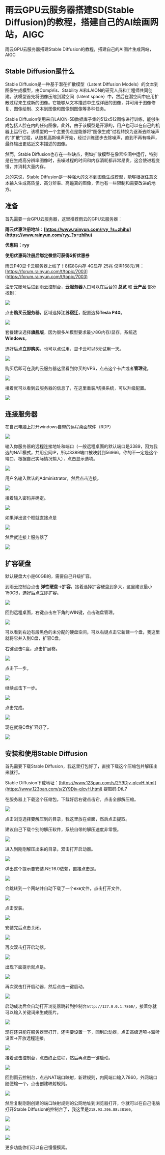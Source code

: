 # 雨云GPU云服务器搭建SD(Stable Diffusion)的教程，搭建自己的AI绘画网站，AIGC

雨云GPU云服务器搭建Stable Diffusion的教程，搭建自己的AI图片生成网站，AIGC

## Stable Diffusion是什么

Stable Diffusion是一种基于潜在扩散模型（Latent Diffusion Models）的文本到图像生成模型，由CompVis、Stability AI和LAION的研究人员和工程师共同创建。该模型首先将图像压缩到潜空间（latent space）中，然后在潜空间中应用扩散过程来生成新的图像。它能够从文本描述中生成详细的图像，并可用于图像修复、图像绘制、文本到图像和图像到图像等多种任务。

Stable Diffusion使用来自LAION-5B数据库子集的512x512图像进行训练，能够生成包括人脸在内的任何图像。此外，由于该模型是开源的，用户也可以在自己的机器上运行它。该模型的一个主要优点是能够将“图像生成”过程转换为逐渐去除噪声的“扩散”过程，从随机高斯噪声开始，经过训练逐步去除噪声，直到不再有噪声，最终输出更贴近文本描述的图像。

然而，Stable Diffusion也存在一些缺点，例如扩散模型在像素空间中运行，特别是在生成高分辨率图像时，去噪过程的时间和内存消耗都非常昂贵，这会使进程变慢，并消耗大量内存。

总的来说，Stable Diffusion是一种强大的文本到图像生成模型，能够根据任意文本输入生成高质量、高分辨率、高逼真的图像，但也有一些限制和需要改进的地方。

## 准备

首先需要一台GPU云服务器，这里推荐雨云的GPU云服务器：

**雨云优惠注册地址：[https://www.rainyun.com/ryy_?s=zhihu](https://www.rainyun.com/ryy_?s=zhihu)**

**优惠码：ryy**

**使用优惠码注册后绑定微信可获得5折优惠券**

雨云P40显卡云服务器上线了！8核8G内存 4G显存 25兆 仅需168元/月：[https://forum.rainyun.com/t/topic/7003](https://forum.rainyun.com/t/topic/7003)

注册完账号后进到雨云控制台，**云服务器**入口可以在后台的 **总览** 和 **云产品** 部分找到：

![](https://cn-sy1.rains3.com/rainyun-assets/Pic/2024/02/image-20240221004620394_9a9505ca3dd7b718ec693f2009fbfe23.png)

点击**购买云服务器**，区域选择**江苏宿迁**，配置选择**Tesla P40**。

![](https://cn-sy1.rains3.com/rainyun-assets/Pic/2024/02/image-20240221005026806_df95000577ce578cb28eda5d386302cc.png)

套餐建议选择**旗舰版**，因为很多AI模型要求最少8G内存/显存，系统选**Windows**。

选好后点**立即购买**，也可以点试用，显卡云可以5元试用一天。

![](https://cn-sy1.rains3.com/rainyun-assets/Pic/2024/02/image-20240221005320392_450b51b1d906866da5475903cfb0df44.png)

购买后即可在我的云服务器这里看到你买的VPS，点击这个卡片或者**管理**键。

![](https://cn-sy1.rains3.com/rainyun-assets/Pic/2024/02/image-20240221233649274_3b88519d078a529a8f7123218f58f406.png)

接着就可以看到云服务器的信息了，在这里重装/切换系统，可以升级配置。

![](https://cn-sy1.rains3.com/rainyun-assets/Pic/2024/02/image-20240221233747673_e9ad3770f19c6f6c97970a08b72c12ab.png)

## 连接服务器

在自己电脑上打开windows自带的远程桌面软件（RDP）

![](https://cn-sy1.rains3.com/rainyun-assets/Pic/2024/01/image-20240106171755387_7402a777a8520fb05de84c72159472b4.png)

输入你服务器的远程连接地址和端口（一般远程桌面的默认端口是3389，因为我选的NAT模式，共用公网IP，所以3389端口被映射到56966，你的不一定是这个端口，根据自己实际情况输入），点击显示选项。

![](https://cn-sy1.rains3.com/rainyun-assets/Pic/2024/02/image-20240221010103304_a47a95e2f9c7fcf5cb0d698b31f68316.png)

用户名输入默认的Administrator，然后点击连接。

![](https://cn-sy1.rains3.com/rainyun-assets/Pic/2024/02/image-20240221010206693_28efb1955e5b37df574317069a871199.png)

接着输入密码并确定。

![](https://cn-sy1.rains3.com/rainyun-assets/Pic/2024/02/image-20240221010231375_22312aa0ff90a9b6b28500d3e415930c.png)

如果弹出这个框就直接点是

![](https://cn-sy1.rains3.com/rainyun-assets/Pic/2024/01/image-20240127171235760_c40775d64372bf6827e4f4aa0e21135f.png)

然后就连接上服务器了

![](https://cn-sy1.rains3.com/rainyun-assets/Pic/2024/02/image-20240221171753918_9a00f118fcb0a63460e5ea1cca2db913.png)

## 扩容硬盘

默认硬盘大小是60GB的，需要自己升级扩容。

到雨云控制台点击 **弹性硬盘**→**扩容**，接着选择扩容硬盘到多大，这里建议最小150GB，选好后点立即扩容。

![](https://cn-sy1.rains3.com/rainyun-assets/Pic/2024/02/image-20240221234135286_041f588b4b832e051e8c3e0ce9d1373c.png)

回到远程桌面，右键点击左下角的WIN键，点击磁盘管理。

![](https://cn-sy1.rains3.com/rainyun-assets/Pic/2024/02/image-20240221173937793_1265d5196ce4c6677af833d3325cf03e.png)

可以看到右边有段黑色的未分配的硬盘空间，可以右键点击它新建一个盘，我这里就将它并入到C盘，扩容C盘。

右键点击C盘，点击扩展卷。

![](https://cn-sy1.rains3.com/rainyun-assets/Pic/2024/02/image-20240221173935044_7d4d2b95f351e18b8acd6795a6bea19f.png)

点击下一步。

![](https://cn-sy1.rains3.com/rainyun-assets/Pic/2024/02/image-20240221174003207_34023fbfbed714d71b055d9092f761b6.png)

继续点击下一步。

![](https://cn-sy1.rains3.com/rainyun-assets/Pic/2024/02/image-20240221174021365_98803d00418beba99170defe802be309.png)

点击完成。

![](https://cn-sy1.rains3.com/rainyun-assets/Pic/2024/02/image-20240221174034470_34918b9eb29d194288fa7678647e4019.png)

现在就将C盘扩容好了。

![](https://cn-sy1.rains3.com/rainyun-assets/Pic/2024/02/image-20240221174047889_a7fe025a5d954c1f53f88cae6b30ae19.png)

## 安装和使用Stable Diffusion

首先需要下载Stable Diffusion，我这里打包好了，直接下载这个压缩包并解压出来就行。

Stable Diffusion下载地址：[https://www.123pan.com/s/2Y9Djv-qIcvH.html](https://www.123pan.com/s/2Y9Djv-qIcvH.html)     提取码:DtL7

在服务器上下载这个压缩包，下载好后右键点击它，点击全部解压缩。

![](https://cn-sy1.rains3.com/rainyun-assets/Pic/2024/02/image-20240221190651759_c945e166872b8df9aec1ac4f905409d5.png)

点击浏览选择要解压到的目录，我这里放在桌面，然后点击提取。

建议自己下载个别的解压软件，系统自带的解压速度非常慢。

![](https://cn-sy1.rains3.com/rainyun-assets/Pic/2024/02/image-20240221190735749_b26c04074eaac4256daae3414e351111.png)

进入到刚刚解压出来的目录，双击打开启动器。

![](https://cn-sy1.rains3.com/rainyun-assets/Pic/2024/02/image-20240221205640797_f5a9193e974baff7e00fbd7d747e0044.png)

弹出这个提示要安装.NET6.0依赖，直接点击是。

![](https://cn-sy1.rains3.com/rainyun-assets/Pic/2024/02/image-20240221205659854_fbec18c2dfb84eedfaa8c4fa7fc3fa28.png)

会跳转到一个网站并自动下载了一个exe文件，点击打开文件。

![](https://cn-sy1.rains3.com/rainyun-assets/Pic/2024/02/image-20240221205732385_7efa5de6f84ea4f54e9c50cd9f4c4f62.png)

点击安装。

![](https://cn-sy1.rains3.com/rainyun-assets/Pic/2024/02/image-20240221205746611_e3a7dbaa9ce9e839814cf8f42088acf0.png)

安装完后点击关闭。

![](https://cn-sy1.rains3.com/rainyun-assets/Pic/2024/02/image-20240221205814579_46ff000f3cc8a20258bf2f0b07de8fa2.png)

再次双击打开启动器。

![](https://cn-sy1.rains3.com/rainyun-assets/Pic/2024/02/image-20240221205837398_82f49d4016c0b8478cb1a25be36dc376.png)

出现下面提示就点是。

![](https://cn-sy1.rains3.com/rainyun-assets/Pic/2024/02/image-20240221205900664_b114f81a87735127f3f6383ca1c0b73b.png)

再次双击打开启动器，然后点击一键启动。

![](https://cn-sy1.rains3.com/rainyun-assets/Pic/2024/02/image-20240221213621002_58b597e0b26980e5f5f5b15c262c0c04.png)

启动成功后会自动打开浏览器跳转到控制台`http://127.0.0.1:7860/`，接着你就可以输入关键词来生成图片。

![](https://cn-sy1.rains3.com/rainyun-assets/Pic/2024/02/image-20240221214116000_1fed6a64cbdc4ed3b4e5caa103a7b8f5.png)

现在还只能在服务器里打开，还需要设置一下，回到启动器，点击高级选项→监听设置→开放远程连接。

![](https://cn-sy1.rains3.com/rainyun-assets/Pic/2024/02/image-20240221214440346_19af90d31baaa0f774ea453851755aff.png)

接着点击控制台，点击终止进程，然后再点击一键启动。

![](https://cn-sy1.rains3.com/rainyun-assets/Pic/2024/02/image-20240221214516429_25edb4698b893efb04bf16a4a06c8aab.png)

回到雨云控制台，点击NAT端口映射，新建规则，内网端口输入7860，外网端口随便输一个，点击创建映射规则。

![](https://cn-sy1.rains3.com/rainyun-assets/Pic/2024/02/image-20240221214803140_d82ba9b43aca1a9905ef837d52e391d6.png)

然后复制刚刚创建的端口映射规则的公网地址到浏览器打开，你就可以在自己电脑打开Stable Diffusion的控制台了，我这里是`218.93.206.88:38160`。

![](https://cn-sy1.rains3.com/rainyun-assets/Pic/2024/02/image-20240221214904363_9f1e728d994df59cae029b3ac9590d56.png)

![](https://cn-sy1.rains3.com/rainyun-assets/Pic/2024/02/image-20240221215253892_c118d66c417548d9232e61f5248d9052.png)

![](https://cn-sy1.rains3.com/rainyun-assets/Pic/2024/02/image-20240221220440408_9c6fc1e42f270aa8c7c36a238a43e0c8.png)

更多功能你们可以自己慢慢摸索。

